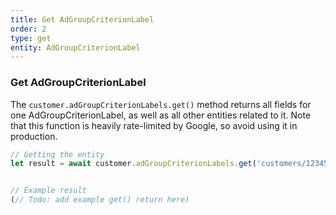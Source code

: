 ```yaml
---
title: Get AdGroupCriterionLabel
order: 2
type: get
entity: AdGroupCriterionLabel
---
```


### Get AdGroupCriterionLabel

The `customer.adGroupCriterionLabels.get()` method returns all fields for one AdGroupCriterionLabel, as well as all other entities related to it. Note that this function is heavily rate-limited by Google, so avoid using it in production.

```javascript
// Getting the entity
let result = await customer.adGroupCriterionLabels.get('customers/1234567890/adGroupCriterionLabels/123123123')
```

```javascript

// Example result
(// Todo: add example get() return here)

```
